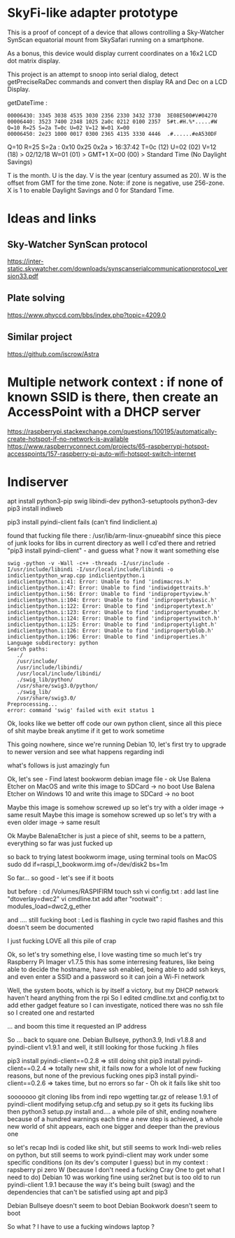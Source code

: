 # SkyFi-like adapter prototype

This is a proof of concept of a device that allows controlling a Sky-Watcher
SynScan equatorial mount from SkySafari running on a smartphone.

As a bonus, this device would display current coordinates on a 16x2 LCD dot
matrix display.

This project is an attempt to snoop into serial dialog, detect getPreciseRaDec
commands and convert then display RA and Dec on a LCD Display.

getDateTime :

```
00006430: 3345 3038 4535 3030 2356 2330 3432 3730  3E08E500#V#04270
00006440: 3523 7400 2348 1025 2a0c 0212 0100 2357  5#t.#H.%*.....#W Q=10 R=25 S=2a T=0c U=02 V=12 W=01 X=00
00006450: 2e23 1000 0017 0300 2365 4135 3330 4446  .#......#eA530DF
```
Q=10 R=25 S=2a : 0x10 0x25 0x2a > 16:37:42
T=0c (12) U=02 (02) V=12 (18) > 02/12/18
W=01 (01) > GMT+1
X=00 (00) > Standard Time (No Daylight Savings)

T is the month.
U is the day.
V is the year (century assumed as 20).
W is the offset from GMT for the time zone. Note: if zone is negative, use 256-zone.
X is 1 to enable Daylight Savings and 0 for Standard Time.

# Ideas and links

## Sky-Watcher SynScan protocol
https://inter-static.skywatcher.com/downloads/synscanserialcommunicationprotocol_version33.pdf

## Plate solving
https://www.qhyccd.com/bbs/index.php?topic=4209.0

## Similar project
https://github.com/iscrow/Astra

# Multiple network context : if none of known SSID is there, then create an AccessPoint with a DHCP server
https://raspberrypi.stackexchange.com/questions/100195/automatically-create-hotspot-if-no-network-is-available
https://www.raspberryconnect.com/projects/65-raspberrypi-hotspot-accesspoints/157-raspberry-pi-auto-wifi-hotspot-switch-internet

# Indiserver

apt install python3-pip swig libindi-dev python3-setuptools python3-dev
pip3 install indiweb

pip3 install pyindi-client fails (can't find lindiclient.a)

found that fucking file there : /usr/lib/arm-linux-gnueabihf
since this piece of junk looks for libs in current directory as well
I cd'ed there and retried "pip3 install pyindi-client" - and guess what ? now it want something else 

    swig -python -v -Wall -c++ -threads -I/usr/include -I/usr/include/libindi -I/usr/local/include/libindi -o indiclientpython_wrap.cpp indiclientpython.i
    indiclientpython.i:41: Error: Unable to find 'indimacros.h'
    indiclientpython.i:47: Error: Unable to find 'indiwidgettraits.h'
    indiclientpython.i:56: Error: Unable to find 'indipropertyview.h'
    indiclientpython.i:104: Error: Unable to find 'indipropertybasic.h'
    indiclientpython.i:122: Error: Unable to find 'indipropertytext.h'
    indiclientpython.i:123: Error: Unable to find 'indipropertynumber.h'
    indiclientpython.i:124: Error: Unable to find 'indipropertyswitch.h'
    indiclientpython.i:125: Error: Unable to find 'indipropertylight.h'
    indiclientpython.i:126: Error: Unable to find 'indipropertyblob.h'
    indiclientpython.i:196: Error: Unable to find 'indiproperties.h'
    Language subdirectory: python
    Search paths:
       ./
       /usr/include/
       /usr/include/libindi/
       /usr/local/include/libindi/
       ./swig_lib/python/
       /usr/share/swig3.0/python/
       ./swig_lib/
       /usr/share/swig3.0/
    Preprocessing...
    error: command 'swig' failed with exit status 1

Ok, looks like we better off code our own python client, since all this piece of shit maybe break anytime if it get to work sometime

This going nowhere, since we're running Debian 10, let's first try to upgrade to newer version and see what happens regarding indi

what's follows is just amazingly fun

Ok, let's see - Find latest bookworm debian image file - ok
Use Balena Etcher on MacOS and write this image to SDCard -> no boot
Use Balena Etcher on Windows 10 and write this image to SDCard -> no boot

Maybe this image is somehow screwed up so let's try with a older image -> same result
Maybe this image is somehow screwed up so let's try with a even older image -> same result

Ok Maybe BalenaEtcher is just a piece of shit, seems to be a pattern, everything so far was just fucked up

so back to trying latest bookworm image, using terminal tools on MacOS
sudo dd if=raspi_1_bookworm.img of=/dev/disk2 bs=1m

So far... so good - let's see if it boots

but before :
cd /Volumes/RASPIFIRM
touch ssh
vi config.txt : add last line "dtoverlay=dwc2"
vi cmdline.txt add after "rootwait" : modules_load=dwc2,g_ether

and .... still fucking boot : Led is flashing in cycle two rapid flashes and this doesn't seem be documented

I just fucking LOVE all this pile of crap

Ok, so let's try something else, I love wasting time so much
let's try Raspberry Pi Imager v1.7.5
this has some interresing features, like being able to decide the hostname, have ssh enabled, being able to add ssh keys, and even enter a SSID and a password so it can join a Wi-Fi network

Well, the system boots, which is by itself a victory, but my DHCP network haven't heard anything from the rpi
So I edited cmdline.txt and config.txt to add ether gadget feature so I can investigate, noticed there was no ssh file so I created one and restarted

... and boom this time it requested an IP address

So ... back to square one. Debian Bullseye, python3.9, Indi v1.8.8 and pyindi-client v1.9.1
and well, it still looking for those fucking .h files

pip3 install pyindi-client==0.2.8 => still doing shit
pip3 install pyindi-client==0.2.4 => totally new shit, it fails now for a whole lot of new fucking reasons, but none of the previous fucking ones
pip3 install pyindi-client==0.2.6 => takes time, but no errors so far - Oh ok it fails like shit too

sooooooo
git cloning libs from indi repo
wgetting tar.gz of release 1.9.1 of pyindi-client
modifying setup.cfg and setup.py so it gets its fucking libs
then python3 setup.py install and.... a whole pile of shit, ending nowhere because of a hundred warnings
each time a new step is achieved, a whole new world of shit appears, each one bigger and deeper than the previous one


so let's recap
Indi is coded like shit, but still seems to work
Indi-web relies on python, but still seems to work
pyindi-client may work under some specific conditions (on its dev's computer I guess)
but in my context : rapsberry pi zero W (because I don't need a fucking Cray One to get what I need to do)
Debian 10 was working fine using ser2net but is too old to run pyindi-client 1.9.1 because the way it's being built (swag) and the dependencies that can't be satisfied using apt and pip3

Debian Bullseye doesn't seem to boot
Debian Bookwork doesn't seem to boot

So what ? I have to use a fucking windows laptop ?


